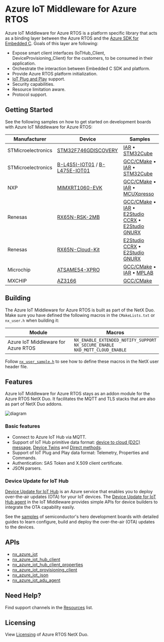 # Azure IoT Middleware for Azure RTOS

Azure IoT Middleware for Azure RTOS is a platform specific library that acts as a binding layer between the Azure RTOS and the [Azure SDK for Embedded C](https://github.com/Azure/azure-sdk-for-c). Goals of this layer are following:

* Expose smart client interfaces (IoTHub_Client, DeviceProvisioning_Client) for the customers, to be consumed in their application.
* Orchestrate the interaction between Embedded C SDK and platform.
* Provide Azure RTOS platform initialization.
* [IoT Plug and Play](https://learn.microsoft.com/azure/iot-develop/overview-iot-plug-and-play) support.
* Security capabilities.
* Resource limitation aware.
* Protocol support.

## Getting Started

See the following samples on how to get started on development boards with Azure IoT Middleware for Azure RTOS:

Manufacturer | Device | Samples |
| --- | --- | --- |
| STMicroelectronics | [STM32F746GDISCOVERY](https://www.st.com/en/evaluation-tools/32f746gdiscovery.html) | [IAR](https://aka.ms/azrtos-sample/f746g-iar) • [STM32Cube](https://aka.ms/azrtos-sample/f746g-cubeide)
| STMicroelectronics | [B-L4S5I-IOT01](https://www.st.com/en/evaluation-tools/b-l4s5i-iot01a.html) / [B-L475E-IOT01](https://www.st.com/en/evaluation-tools/b-l475e-iot01a.html) | [GCC/CMake](https://github.com/azure-rtos/getting-started/tree/master/STMicroelectronics/STM32L4_L4%2B) • [IAR](https://aka.ms/azrtos-sample/l4s5-iar) • [STM32Cube](https://aka.ms/azrtos-sample/l4s5-cubeide)
| NXP | [MIMXRT1060-EVK](https://www.nxp.com/design/development-boards/i-mx-evaluation-and-development-boards/mimxrt1060-evk-i-mx-rt1060-evaluation-kit:MIMXRT1060-EVK) | [GCC/CMake](https://github.com/azure-rtos/getting-started/tree/master/NXP/MIMXRT1060-EVK) • [IAR](https://aka.ms/azrtos-sample/rt1060-iar) • [MCUXpresso](https://aka.ms/azrtos-sample/rt1060-mcuxpresso)
| Renesas | [RX65N-RSK-2MB](https://www.renesas.com/us/en/products/microcontrollers-microprocessors/rx-32-bit-performance-efficiency-mcus/rx65n-2mb-starter-kit-plus-renesas-starter-kit-rx65n-2mb) | [GCC/CMake](https://github.com/azure-rtos/getting-started/tree/master/Renesas/RSK_RX65N_2MB) • [IAR](https://aka.ms/azrtos-samples/rx65n-rsk-2mb-iar) • [E2Studio CCRX](https://aka.ms/azrtos-samples/rx65n-rsk-2mb-ccrx) • [E2Studio GNURX](https://aka.ms/azrtos-samples/rx65n-rsk-2mb-gnurx)
| Renesas | [RX65N-Cloud-Kit](https://www.renesas.com/us/en/products/microcontrollers-microprocessors/rx-32-bit-performance-efficiency-mcus/rx65n-cloud-kit-renesas-rx65n-cloud-kit) | [E2Studio CCRX](https://aka.ms/azrtos-samples/rx65n-ck-ccrx) • [E2Studio GNURX](https://aka.ms/azrtos-samples/rx65n-ck-gnurx)
| Microchip | [ATSAME54-XPRO](https://www.microchip.com/developmenttools/productdetails/atsame54-xpro) | [GCC/CMake](https://github.com/azure-rtos/getting-started/tree/master/Microchip/ATSAME54-XPRO) • [IAR](https://aka.ms/azrtos-sample/e54-iar) • [MPLAB](https://aka.ms/azrtos-sample/e54-mplab)
| MXCHIP | [AZ3166](https://aka.ms/iot-devkit) | [GCC/CMake](https://github.com/azure-rtos/getting-started/tree/master/MXChip/AZ3166)

## Building

The Azure IoT Middleware for Azure RTOS is built as part of the NetX Duo. Make sure you have defined the following macros in the `CMakeLists.txt` or `nx_user.h` when building it:

Module | Macros |
| --- | --- |
| Azure IoT Middleware for Azure RTOS | `NX_ENABLE_EXTENDED_NOTIFY_SUPPORT`<br> `NX_SECURE_ENABLE`<br> `NXD_MQTT_CLOUD_ENABLE`

Follow [`nx_user_sample.h`](https://github.com/azure-rtos/netxduo/blob/master/common/inc/nx_user_sample.h) to see how to define these macros in the NetX user header file.

## Features

Azure IoT Middleware for Azure RTOS stays as an addon module for the Azure RTOS NetX Duo. It facilitates the MQTT and TLS stacks that are also as part of NetX Duo addons.

![diagram](./docs/img/diagram.png)

### Basic features 

* Connect to Azure IoT Hub via MQTT.
* Support of IoT Hub primitive data format: [device to cloud (D2C) message](https://learn.microsoft.com/azure/iot-hub/iot-hub-devguide-d2c-guidance), [Device Twins](https://learn.microsoft.com/azure/iot-hub/iot-hub-devguide-device-twins) and [Direct methods](https://learn.microsoft.com/azure/iot-hub/iot-hub-devguide-direct-methods).
* Support of IoT Plug and Play data format: Telemetry, Properties and Commands.
* Authentication: SAS Token and X.509 client certificate.
* JSON parsers.

### Device Update for IoT Hub

[Device Update for IoT Hub](https://learn.microsoft.com/azure/iot-hub-device-update/understand-device-update) is an Azure service that enables you to deploy over-the-air updates (OTA) for your IoT devices. The [Device Update for IoT Hub agent](https://learn.microsoft.com/azure/iot-hub-device-update/device-update-azure-real-time-operating-system) in the IoT Middleware provides simple APIs for device builders to integrate the OTA capability easily.

See the [samples](https://github.com/azure-rtos/samples) of semiconductor's hero development boards with detailed guides to learn configure, build and deploy the over-the-air (OTA) updates to the devices.

## APIs

* [nx_azure_iot](./docs/azure_rtos_iot.md)    
* [nx_azure_iot_hub_client](./docs/azure_rtos_iot_hub_client.md)
* [nx_azure_iot_hub_client_properties](./docs/azure_rtos_iot_hub_client_properties.md)
* [nx_azure_iot_provisioning_client](./docs/azure_rtos_iot_provisioning_client.md)
* [nx_azure_iot_json](./docs/azure_rtos_iot_json.md)
* [nx_azure_iot_adu_agent](./docs/azure_rtos_iot_adu_agent.md)

## Need Help?

Find support channels in the [Resources](https://github.com/azure-rtos/netxduo#resources) list.

## Licensing

View [Licensing](https://github.com/azure-rtos/netxduo#licensing) of Azure RTOS NetX Duo.

